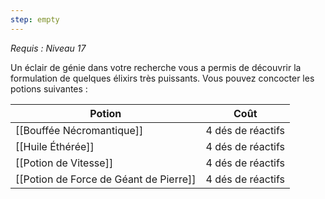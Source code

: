 ```yaml
---
step: empty
---
```

*Requis : Niveau 17*

Un éclair de génie dans votre recherche vous a permis de découvrir la formulation de quelques élixirs très puissants. Vous pouvez concocter les potions suivantes : 

| Potion                                 | Coût              |
| -------------------------------------- | ----------------- |
| [[Bouffée Nécromantique]]              | 4 dés de réactifs |
| [[Huile Éthérée]]                      | 4 dés de réactifs |
| [[Potion de Vitesse]]                  | 4 dés de réactifs |
| [[Potion de Force de Géant de Pierre]] | 4 dés de réactifs |

